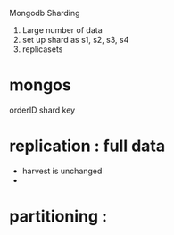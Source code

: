 Mongodb Sharding 

1. Large number of data 
2. set up shard as s1, s2, s3, s4
3. replicasets 

# mongos 
orderID 
shard key 

# replication  : full data 
+ harvest is unchanged 
+ 

# partitioning :  




